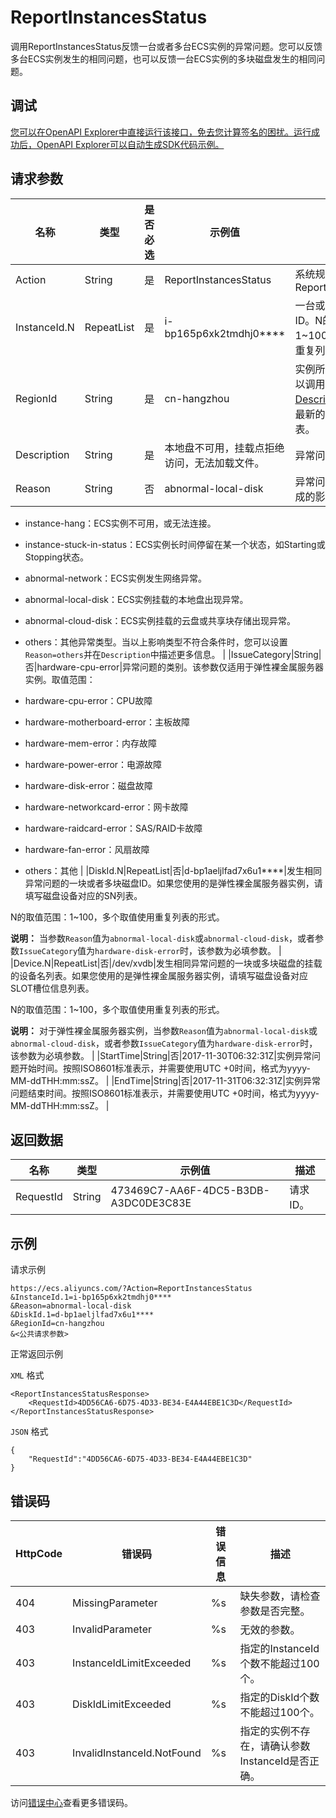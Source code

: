# ReportInstancesStatus

调用ReportInstancesStatus反馈一台或者多台ECS实例的异常问题。您可以反馈多台ECS实例发生的相同问题，也可以反馈一台ECS实例的多块磁盘发生的相同问题。

## 调试

[您可以在OpenAPI Explorer中直接运行该接口，免去您计算签名的困扰。运行成功后，OpenAPI Explorer可以自动生成SDK代码示例。](https://api.aliyun.com/#product=Ecs&api=ReportInstancesStatus&type=RPC&version=2014-05-26)

## 请求参数

|名称|类型|是否必选|示例值|描述|
|--|--|----|---|--|
|Action|String|是|ReportInstancesStatus|系统规定参数。取值：ReportInstancesStatus |
|InstanceId.N|RepeatList|是|i-bp165p6xk2tmdhj0\*\*\*\*|一台或者多台ECS实例ID。N的取值范围：1~100，多个取值使用重复列表的形式。 |
|RegionId|String|是|cn-hangzhou|实例所在地域ID。您可以调用[DescribeRegions](~~25609~~)查看最新的阿里云地域列表。 |
|Description|String|是|本地盘不可用，挂载点拒绝访问，无法加载文件。|异常问题的详细描述。 |
|Reason|String|否|abnormal-local-disk|异常问题对ECS实例造成的影响。取值范围：

 -   instance-hang：ECS实例不可用，或无法连接。
-   instance-stuck-in-status：ECS实例长时间停留在某一个状态，如Starting或Stopping状态。
-   abnormal-network：ECS实例发生网络异常。
-   abnormal-local-disk：ECS实例挂载的本地盘出现异常。
-   abnormal-cloud-disk：ECS实例挂载的云盘或共享块存储出现异常。
-   others：其他异常类型。当以上影响类型不符合条件时，您可以设置`Reason=others`并在`Description`中描述更多信息。 |
|IssueCategory|String|否|hardware-cpu-error|异常问题的类别。该参数仅适用于弹性裸金属服务器实例。取值范围：

 -   hardware-cpu-error：CPU故障
-   hardware-motherboard-error：主板故障
-   hardware-mem-error：内存故障
-   hardware-power-error：电源故障
-   hardware-disk-error：磁盘故障
-   hardware-networkcard-error：网卡故障
-   hardware-raidcard-error：SAS/RAID卡故障
-   hardware-fan-error：风扇故障
-   others：其他 |
|DiskId.N|RepeatList|否|d-bp1aeljlfad7x6u1\*\*\*\*|发生相同异常问题的一块或者多块磁盘ID。如果您使用的是弹性裸金属服务器实例，请填写磁盘设备对应的SN列表。

 N的取值范围：1~100，多个取值使用重复列表的形式。

 **说明：** 当参数`Reason`值为`abnormal-local-disk`或`abnormal-cloud-disk`，或者参数`IssueCategory`值为`hardware-disk-error`时，该参数为必填参数。 |
|Device.N|RepeatList|否|/dev/xvdb|发生相同异常问题的一块或多块磁盘的挂载的设备名列表。如果您使用的是弹性裸金属服务器实例，请填写磁盘设备对应SLOT槽位信息列表。

 N的取值范围：1~100，多个取值使用重复列表的形式。

 **说明：** 对于弹性裸金属服务器实例，当参数`Reason`值为`abnormal-local-disk`或`abnormal-cloud-disk`，或者参数`IssueCategory`值为`hardware-disk-error`时，该参数为必填参数。 |
|StartTime|String|否|2017-11-30T06:32:31Z|实例异常问题开始时间。按照ISO8601标准表示，并需要使用UTC +0时间，格式为yyyy-MM-ddTHH:mm:ssZ。 |
|EndTime|String|否|2017-11-31T06:32:31Z|实例异常问题结束时间。按照ISO8601标准表示，并需要使用UTC +0时间，格式为yyyy-MM-ddTHH:mm:ssZ。 |

## 返回数据

|名称|类型|示例值|描述|
|--|--|---|--|
|RequestId|String|473469C7-AA6F-4DC5-B3DB-A3DC0DE3C83E|请求ID。 |

## 示例

请求示例

```
https://ecs.aliyuncs.com/?Action=ReportInstancesStatus
&InstanceId.1=i-bp165p6xk2tmdhj0****
&Reason=abnormal-local-disk
&DiskId.1=d-bp1aeljlfad7x6u1****
&RegionId=cn-hangzhou
&<公共请求参数>
```

正常返回示例

`XML` 格式

```
<ReportInstancesStatusResponse>
    <RequestId>4DD56CA6-6D75-4D33-BE34-E4A44EBE1C3D</RequestId>
</ReportInstancesStatusResponse>
```

`JSON` 格式

```
{
	"RequestId":"4DD56CA6-6D75-4D33-BE34-E4A44EBE1C3D"
}
```

## 错误码

|HttpCode|错误码|错误信息|描述|
|--------|---|----|--|
|404|MissingParameter|%s|缺失参数，请检查参数是否完整。|
|403|InvalidParameter|%s|无效的参数。|
|403|InstanceIdLimitExceeded|%s|指定的InstanceId个数不能超过100个。|
|403|DiskIdLimitExceeded|%s|指定的DiskId个数不能超过100个。|
|403|InvalidInstanceId.NotFound|%s|指定的实例不存在，请确认参数InstanceId是否正确。|

访问[错误中心](https://error-center.alibabacloud.com/status/product/Ecs)查看更多错误码。

